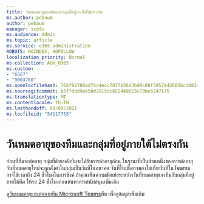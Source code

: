 ```yaml
---
title: วันหมดอายุของทีมและกลุ่มที่อยู่ภายใต้ไม่ตรงกัน
ms.author: pebaum
author: pebaum
manager: scotv
ms.audience: Admin
ms.topic: article
ms.service: o365-administration
ROBOTS: NOINDEX, NOFOLLOW
localization_priority: Normal
ms.collection: Adm_O365
ms.custom:
- "6667"
- "9003760"
ms.openlocfilehash: 76bf82780ad74c4ecc7077b26d3bd9c88f3957842685bcd683d7b2bbaf3a26fa
ms.sourcegitcommit: b5f7da89a650d2915dc652449623c78be6247175
ms.translationtype: MT
ms.contentlocale: th-TH
ms.lasthandoff: 08/05/2021
ms.locfileid: "54117755"
---
```

# <a name="expiration-date-of-team-and-underlying-group-dont-match"></a>วันหมดอายุของทีมและกลุ่มที่อยู่ภายใต้ไม่ตรงกัน

ก่อนที่ทีมจะต่ออายุ กลุ่มที่ด้านหลังทีมจะได้รับการต่ออายุก่อน ในฐานะที่เป็นส่วนหนึ่งของการต่ออายุ วันที่หมดอายุใหม่จะถูกตั้งค่าในกลุ่มเป็นวันที่ในอนาคต วันที่ใหม่นี้อาจมองไม่เห็นทันทีในTeams อาจใช้เวลาถึง 24 ชั่วโมงในการซิงค์ ถ้าคุณเห็นความขัดแย้งระหว่างวันที่หมดอายุของทีมกับกลุ่มที่อยู่ภายใต้ทีม ให้รอ 24 ชั่วโมงก่อนค้นหาการสนับสนุนเพิ่มเติม  

ดู[วันหมดอายุและต่ออายุทีม Microsoft Teams](https://docs.microsoft.com/microsoftteams/team-expiration-renewal)ทีม เพื่อดูข้อมูลเพิ่มเติม
